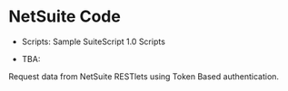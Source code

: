 # NetSuite Code

- Scripts: Sample SuiteScript 1.0 Scripts

- TBA:

Request data from NetSuite RESTlets using Token Based authentication.

